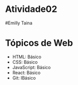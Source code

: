 # Atividade02
#Emilly Taina

# Tópicos de Web

- HTML: Básico
- CSS: Básico
- JavaScript: Básico  
- React: Básico  
- Git: IBásico
